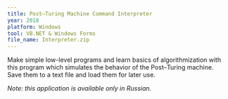 ```yaml
---
title: Post–Turing Machine Command Interpreter
year: 2018
platform: Windows
tool: VB.NET & Windows Forms
file_name: Interpreter.zip
---
```

Make simple low-level programs and learn basics of algorithmization with
this program which simulates the behavior of the Post–Turing machine. Save them
to a text file and load them for later use.

_Note: this application is available only in Russian._
